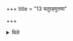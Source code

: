 +++
title = "13 चतुरहमुत्तमा"

+++

<details><summary>थिते</summary>

13. The last (fifth)(layer) is to be built during the period of last four days.  
</details>
